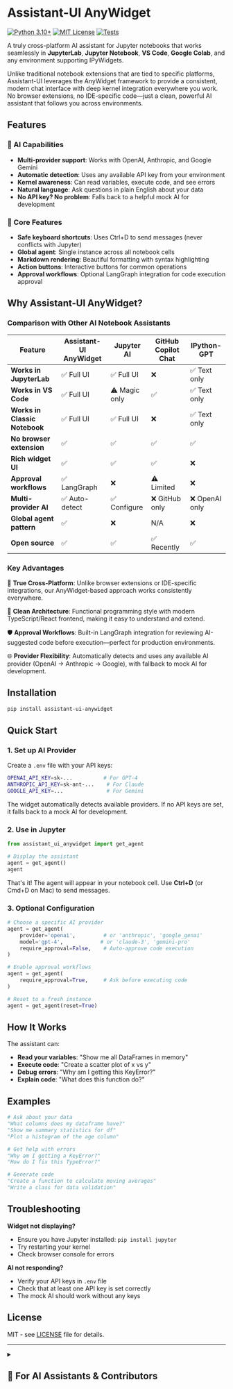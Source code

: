 # Assistant-UI AnyWidget

[![Python 3.10+](https://img.shields.io/badge/python-3.10+-blue.svg)](https://www.python.org/downloads/)
[![MIT License](https://img.shields.io/badge/license-MIT-green.svg)](LICENSE)
[![Tests](https://github.com/basnijholt/assistant-ui-anywidget/workflows/CI/badge.svg)](https://github.com/basnijholt/assistant-ui-anywidget/actions)

A truly cross-platform AI assistant for Jupyter notebooks that works seamlessly in **JupyterLab**, **Jupyter Notebook**, **VS Code**, **Google Colab**, and any environment supporting IPyWidgets.

Unlike traditional notebook extensions that are tied to specific platforms, Assistant-UI leverages the AnyWidget framework to provide a consistent, modern chat interface with deep kernel integration everywhere you work. No browser extensions, no IDE-specific code—just a clean, powerful AI assistant that follows you across environments.

## Features

### 🤖 AI Capabilities

- **Multi-provider support**: Works with OpenAI, Anthropic, and Google Gemini
- **Automatic detection**: Uses any available API key from your environment
- **Kernel awareness**: Can read variables, execute code, and see errors
- **Natural language**: Ask questions in plain English about your data
- **No API key? No problem**: Falls back to a helpful mock AI for development

### 🔧 Core Features

- **Safe keyboard shortcuts**: Uses Ctrl+D to send messages (never conflicts with Jupyter)
- **Global agent**: Single instance across all notebook cells
- **Markdown rendering**: Beautiful formatting with syntax highlighting
- **Action buttons**: Interactive buttons for common operations
- **Approval workflows**: Optional LangGraph integration for code execution approval

## Why Assistant-UI AnyWidget?

### Comparison with Other AI Notebook Assistants

| Feature                       | Assistant-UI AnyWidget | Jupyter AI    | GitHub Copilot Chat | IPython-GPT    |
| ----------------------------- | ---------------------- | ------------- | ------------------- | -------------- |
| **Works in JupyterLab**       | ✅ Full UI             | ✅ Full UI    | ❌                  | ✅ Text only   |
| **Works in VS Code**          | ✅ Full UI             | ⚠️ Magic only | ✅                  | ✅ Text only   |
| **Works in Classic Notebook** | ✅ Full UI             | ✅ Full UI    | ❌                  | ✅ Text only   |
| **No browser extension**      | ✅                     | ✅            | ✅                  | ✅             |
| **Rich widget UI**            | ✅                     | ✅            | ✅                  | ❌             |
| **Approval workflows**        | ✅ LangGraph           | ❌            | ⚠️ Limited          | ❌             |
| **Multi-provider AI**         | ✅ Auto-detect         | ✅ Configure  | ❌ GitHub only      | ❌ OpenAI only |
| **Global agent pattern**      | ✅                     | ❌            | N/A                 | ❌             |
| **Open source**               | ✅                     | ✅            | ✅ Recently         | ✅             |

### Key Advantages

🎯 **True Cross-Platform**: Unlike browser extensions or IDE-specific integrations, our AnyWidget-based approach works consistently everywhere.

🔧 **Clean Architecture**: Functional programming style with modern TypeScript/React frontend, making it easy to understand and extend.

🛡️ **Approval Workflows**: Built-in LangGraph integration for reviewing AI-suggested code before execution—perfect for production environments.

🌐 **Provider Flexibility**: Automatically detects and uses any available AI provider (OpenAI → Anthropic → Google), with fallback to mock AI for development.

## Installation

```bash
pip install assistant-ui-anywidget
```

## Quick Start

### 1. Set up AI Provider

Create a `.env` file with your API keys:

```bash
OPENAI_API_KEY=sk-...          # For GPT-4
ANTHROPIC_API_KEY=sk-ant-...    # For Claude
GOOGLE_API_KEY=...              # For Gemini
```

The widget automatically detects available providers. If no API keys are set, it falls back to a mock AI for development.

### 2. Use in Jupyter

```python
from assistant_ui_anywidget import get_agent

# Display the assistant
agent = get_agent()
agent
```

That's it! The agent will appear in your notebook cell. Use **Ctrl+D** (or Cmd+D on Mac) to send messages.

### 3. Optional Configuration

```python
# Choose a specific AI provider
agent = get_agent(
    provider='openai',         # or 'anthropic', 'google_genai'
    model='gpt-4',            # or 'claude-3', 'gemini-pro'
    require_approval=False,    # Auto-approve code execution
)

# Enable approval workflows
agent = get_agent(
    require_approval=True,     # Ask before executing code
)

# Reset to a fresh instance
agent = get_agent(reset=True)
```

## How It Works

The assistant can:

- **Read your variables**: "Show me all DataFrames in memory"
- **Execute code**: "Create a scatter plot of x vs y"
- **Debug errors**: "Why am I getting this KeyError?"
- **Explain code**: "What does this function do?"

## Examples

```python
# Ask about your data
"What columns does my dataframe have?"
"Show me summary statistics for df"
"Plot a histogram of the age column"

# Get help with errors
"Why am I getting a KeyError?"
"How do I fix this TypeError?"

# Generate code
"Create a function to calculate moving averages"
"Write a class for data validation"
```

## Troubleshooting

**Widget not displaying?**

- Ensure you have Jupyter installed: `pip install jupyter`
- Try restarting your kernel
- Check browser console for errors

**AI not responding?**

- Verify your API keys in `.env` file
- Check that at least one API key is set correctly
- The mock AI should work without any keys

## License

MIT - see [LICENSE](LICENSE) file for details.

---

<details>
<summary><h2>🤖 For AI Assistants & Contributors</h2></summary>

### Project Context

This section provides comprehensive context for AI assistants (like Claude) working with this codebase.

### Purpose & Value

- **What**: An AI-powered chat widget for Jupyter notebooks with direct kernel access
- **Why**: Enables natural language interaction with notebook variables, code execution, and debugging

### Current State

- **Maturity**: Production-ready with 75%+ test coverage
- **Architecture**: Functional programming style, minimal class hierarchies, aggressive code removal

### Key Technical Decisions

- **Bundled React**: All JS dependencies bundled into single 1.4MB file for maximum compatibility
- **Global Agent Pattern**: Single instance per notebook session to avoid conflicts
- **LangGraph Integration**: Optional state machine for approval workflows
- **Auto-Detection**: Automatically finds and uses available AI providers (OpenAI → Anthropic → Google)

### Development Philosophy

- **Simplicity First**: Implement the simplest solution that works
- **No Backward Compatibility**: This is a new project, prioritize improvement
- **Functional Style**: Prefer functions over complex class hierarchies
- **Ruthless Removal**: Aggressively remove unused code
- **Test Everything**: Never claim completion without running pytest

### Project Structure

```
assistant-ui-anywidget/
├── assistant_ui_anywidget/          # Main Python package
│   ├── __init__.py                  # Package exports and global agent interface
│   ├── agent_widget.py              # Core AgentWidget class
│   ├── global_agent.py              # Singleton pattern for notebook safety
│   ├── kernel_interface.py          # Direct kernel access and variable inspection
│   ├── kernel_tools.py              # LangChain tools for AI integration
│   ├── simple_handlers.py           # Simplified message handling
│   ├── module_inspector.py          # Import analysis for AI context
│   ├── ai/                          # AI service implementations
│   │   ├── langgraph_service.py     # LangGraph approval workflows
│   │   ├── mock.py                  # Development fallback AI
│   │   └── prompt_config.py         # System prompts and configuration
│   └── static/
│       └── index.js                 # Bundled frontend (1.4MB, includes React)
├── frontend/                        # TypeScript/React frontend
│   ├── src/
│   │   ├── index.tsx                # Main chat interface component
│   │   ├── VariableExplorer.tsx     # Kernel variable browser
│   │   ├── kernelApi.ts             # API client for kernel communication
│   │   └── types.ts                 # TypeScript interfaces
│   └── vite.config.ts               # Build configuration
├── tests/                           # Comprehensive test suite (129 tests)
├── examples/                        # Demo notebooks
├── CLAUDE.md                        # Development principles and workflow
└── pyproject.toml                   # Python package configuration
```

### Architecture Overview

```
┌─────────────────────────────────────────────────────────────┐
│                    Jupyter Notebook                         │
├─────────────────────────────────────────────────────────────┤
│                                                             │
│  ┌────────────────┐         ┌─────────────────────────┐     │
│  │ Python Kernel  │◄────────┤    AgentWidget          │     │
│  │                │         │                         │     │
│  │ - Variables    │         │ - Message Handler       │     │
│  │ - Execution    │         │ - AI Service            │     │
│  │ - State        │         │ - Kernel Interface      │     │
│  └────────────────┘         └───────────┬─────────────┘     │
│                                         │                   │
│                                         │ anywidget         │
│                                         ▼                   │
│  ┌─────────────────────────────────────────────────────┐    │
│  │           React Frontend (TypeScript)               │    │
│  │                                                     │    │
│  │  - Chat UI with Markdown rendering                  │    │
│  │  - Variable Explorer for kernel inspection          │    │
│  │  - Action buttons for quick commands                │    │
│  │  - Ctrl+D to send (avoids notebook conflicts)       │    │
│  └─────────────────────────────────────────────────────┘    │
└─────────────────────────────────────────────────────────────┘
```

### Technical Stack

- **Python 3.10+** with comprehensive type hints
- **TypeScript** with strict mode for frontend
- **React 18** with hooks and functional components
- **AnyWidget** for Jupyter integration
- **LangChain** for AI tool calling
- **Vite** for fast frontend builds

### AI Service Architecture

The widget supports two AI service implementations:

1. **Simple Service (Default)**: Direct tool calling, lightweight and fast
2. **LangGraph Service**: State machine-based with approval workflows

### Message Architecture

```python
# Python → JavaScript
widget.send({
    "type": "assistant_message",
    "text": "Here's your analysis...",
    "action_buttons": [{"label": "Run", "action": "execute"}]
})

# JavaScript → Python
model.send({
    type: "user_message",
    text: "Show me all DataFrame variables"
})
```

### Development Workflow

#### Initial Setup

```bash
# Clone and setup
git clone git@github.com:basnijholt/assistant-ui-anywidget.git
cd assistant-ui-anywidget
uv sync                       # Install all dependencies
source .venv/bin/activate     # Activate virtual environment

# Build frontend
cd frontend
npm install
npm run build
cd ..

# Verify setup
pytest
```

#### Development Commands

```bash
# Adding dependencies
uv add <package>              # Runtime dependency
uv add --dev <package>        # Development dependency

# Testing (MUST PASS before claiming completion)
pytest                        # Run all Python tests (159 tests, 70%+ coverage)
pytest -v                     # Verbose output
cd frontend && npm test       # Frontend tests (Vitest)

# Code quality (MUST RUN before committing)
pre-commit run --all-files    # Run all checks
ruff format assistant_ui_anywidget tests  # Format Python
mypy assistant_ui_anywidget   # Type check

# Frontend development
cd frontend && npm run dev    # Hot reload
cd frontend && npm run build  # Production build
```

#### Git Workflow

```bash
# Check latest changes
git diff origin/main | cat    # Note: pipe to cat

# Development cycle
# 1. Make changes
# 2. Run tests: pytest
# 3. Run linting: pre-commit run --all-files
# 4. Add files individually: git add <file>
# 5. Commit with clear message

# NEVER use git add .         # This is critical!
```

### Testing Requirements

- **Python**: 159 tests with 70%+ coverage
- **Frontend**: Vitest with React Testing Library
- **All tests must pass** before any commit
- Run `pytest` for Python tests
- Run `cd frontend && npm test` for frontend tests

### Key File Locations

- **Main widget**: `assistant_ui_anywidget/agent_widget.py`
- **Kernel access**: `assistant_ui_anywidget/kernel_interface.py`
- **Message handling**: `assistant_ui_anywidget/simple_handlers.py`
- **AI service**: `assistant_ui_anywidget/ai/langgraph_service.py`
- **Frontend entry**: `frontend/src/index.tsx`
- **Tests**: `tests/` directory
- **Development guide**: `CLAUDE.md`

### Important Rules (from CLAUDE.md)

1. **NEVER** use `git add .` - always add files individually
2. **NEVER** claim a task is done without running `pytest`
3. **ALWAYS** run `pre-commit run --all-files` before committing
4. **DO NOT** add backward compatibility (project has no users yet)
5. **PREFER** functional style over complex class hierarchies
6. **AGGRESSIVELY** remove unused code

### Architecture Decision Records

1. **Bundled React (1.4MB)**: Maximum compatibility across Jupyter environments
2. **Global Agent Pattern**: Prevents multiple instances and keyboard conflicts
3. **Ctrl+D for Send**: Avoids conflicts with Jupyter's Shift+Enter
4. **Functional Programming**: Simpler to understand and maintain
5. **No Backward Compatibility**: Allows rapid improvement and simplification
6. **LangGraph Optional**: Simple by default, complex workflows when needed

### Current Implementation Status

✅ **Implemented**

- Multi-provider AI support (OpenAI, Anthropic, Google)
- Automatic provider detection from environment
- Jupyter kernel access (read/write variables, execute code)
- Global agent pattern for notebook safety
- LangGraph approval workflows
- Comprehensive test suite (159 tests, 70%+ coverage)
- Modern React UI with TypeScript
- Markdown rendering with syntax highlighting
- Action buttons for interactive operations
- Conversation logging
- CI/CD with GitHub Actions (Python 3.10-3.13)
- Full type safety (mypy + TypeScript)

❌ **Future Enhancements**

- Vector database for documentation search (see [docs/VECTOR_DB_INTEGRATION.md](docs/VECTOR_DB_INTEGRATION.md))
- Message history persistence (currently only in-memory during session)
- Custom themes
- Export conversations

</details>
